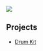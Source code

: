 ﻿![](https://javascript30.com/images/JS3-social-share.png)

## Projects

- [Drum Kit](https://aastha2112.github.io/JavaScript30/01%20-%20JavaScript%20Drum%20Kit/)
